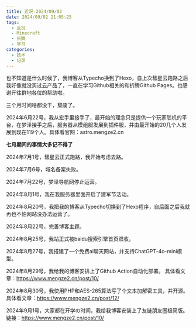 ```yaml
---
title: 近况-2024/09/02
date: 2024/09/02 21:05:25
tags:
  - 近况
  - Minecraft
  - 折腾
  - 学习
categories:
  - 技术
  - 记录
---
```


也不知道是什么时候了，我博客从Typecho换到了Hexo，自上次彗星云跑路之后我好像就没买过云产品了，一直在学习Github相关的和折腾Github Pages。也感谢开往群地各位的帮助啦。

三个月时间啥都没干，颓废了。

2024年6月22号，我从宏手里接手了，最开始的理念只是提供一个玩家联机的平台，在梦泽接手之后，服务器从模组服发展到插件服，并由最开始的20几个人发展到现在119个人。具体看官网：astro.mengze2.cn

**七月期间的事情大多记不得了**

2024年7月1号，彗星云正式跑路，我开始考虑去路。

2024年7月6号，域名备案失败。

2024年7月22号，梦泽导航网停止运营。

2024年8月1号，我在我服务器里面开启了建军节活动。

2024年8月20号，我把我的博客从Typecho切换到了Hexo程序，自后面之后我就再也不怕网站没办法运营了。

2024年8月22号，完善博客主题。

2024年8月25号，我站正式被baidu搜索引擎首页双收。

2024年8月27号，我搭建了一个免费ai聊天网站，并支持ChatGPT-4o-mini模型。

2024年8月29号，我给我的博客安排上了Github Action自动化部署。
具体看文章：https://www.mengze2.cn/post/10/

2024年8月30号，我使用PHP和AES-265算法写了个文本加解密工具，并开源。
具体看文章：https://www.mengze2.cn/post/12/

2024年9月1号，大家都在开学の时间，我给我博客安装上了友链朋友圈极简版。
链接：https://www.mengze2.cn/post/10/